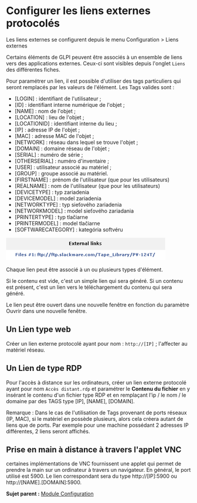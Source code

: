 Configurer les liens externes protocolés
========================================

Les liens externes se configurent depuis le menu Configuration \> Liens
externes

Certains éléments de GLPI peuvent être associés à un ensemble de liens
vers des applications externes. Ceux-ci sont visibles depuis l'onglet
`Liens` des différentes fiches.

Pour paramétrer un lien, il est possible d'utiliser des tags
particuliers qui seront remplacés par les valeurs de l'élément. Les Tags
valides sont :

-   [LOGIN] : identifiant de l'utilisateur ;
-   [ID] : identifiant interne numérique de l'objet ;
-   [NAME] : nom de l'objet ;
-   [LOCATION] : lieu de l'objet ;
-   [LOCATIONID] : identifiant interne du lieu ;
-   [IP] : adresse IP de l'objet ;
-   [MAC] : adresse MAC de l'objet ;
-   [NETWORK] : réseau dans lequel se trouve l'objet ;
-   [DOMAIN] : domaine réseau de l'objet ;
-   [SERIAL] : numéro de série ;
-   [OTHERSERIAL] : numéro d'inventaire ;
-   [USER] : utilisateur associé au matériel ;
-   [GROUP] : groupe associé au matériel.
-   [FIRSTNAME] : prénom de l'utilisateur (que pour les utilisateurs)
-   [REALNAME] : nom de l'utilisateur (que pour les utilisateurs)
-   [DEVICETYPE] : typ zariadenia
-   [DEVICEMODEL] : model zariadenia
-   [NETWORKTYPE] : typ sieťového zariadenia
-   [NETWORKMODEL] : model sieťového zariadania 
-   [PRINTERTYPE] : typ tlačiarne
-   [PRINTERMODEL] : model tlačiarne
-   [SOFTWARECATEGORY] : kategória softvéru

![alt text](../../image/res.extLinks.png)

Chaque lien peut être associé à un ou plusieurs types d'élément.

Si le contenu est vide, c'est un simple lien qui sera généré. Si un
contenu est présent, c'est un lien vers le téléchargement du contenu qui
sera généré.

Le lien peut être ouvert dans une nouvelle fenêtre en fonction du
paramètre Ouvrir dans une nouvelle fenêtre.

Un Lien type web
----------------

Créer un lien externe protocolé ayant pour nom : `http://[IP]` ;
l'affecter au matériel réseau.

Un Lien de type RDP
-------------------

Pour l'accès à distance sur les ordinateurs, créer un lien externe
protocolé ayant pour nom `Accès distant.rdp` et paramétrer le **Contenu
du fichier** en y insérant le contenu d'un fichier type RDP et en
remplaçant l'ip / le nom / le domaine par des TAGS type [IP], [NAME],
[DOMAIN].

Remarque : Dans le cas de l'utilisation de Tags provenant de ports
réseaux (IP, MAC), si le matériel en possède plusieurs, alors cela
créera autant de liens que de ports. Par exemple pour une machine
possédant 2 adresses IP différentes, 2 liens seront affichés.

Prise en main à distance à travers l'applet VNC
-----------------------------------------------

certaines implémentations de VNC fournissent une applet qui permet de
prendre la main sur un ordinateur à travers un navigateur. En général,
le port utilisé est 5900. Le lien correspondant sera du type
http://[IP]:5900 ou http://[NAME].[DOMAIN]:5900.

**Sujet parent :** [Module
Configuration](../glpi/config.html "Module Configuration de GLPI")
